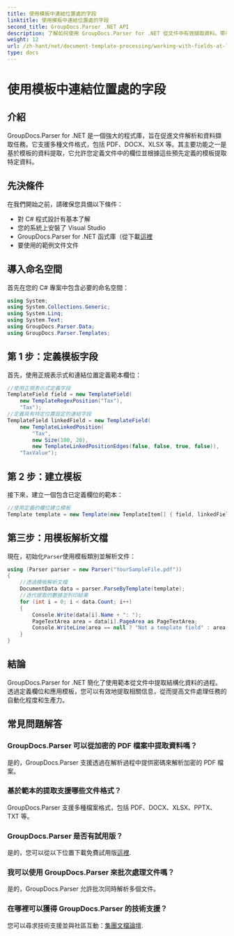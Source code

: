 ```yaml
---
title: 使用模板中連結位置處的字段
linktitle: 使用模板中連結位置處的字段
second_title: GroupDocs.Parser .NET API
description: 了解如何使用 GroupDocs.Parser for .NET 從文件中有效擷取資料。帶有程式碼範例的分步教程。
weight: 12
url: /zh-hant/net/document-template-processing/working-with-fields-at-linked-positions-in-templates/
type: docs
---
```

# 使用模板中連結位置處的字段

## 介紹
GroupDocs.Parser for .NET 是一個強大的程式庫，旨在促進文件解析和資料擷取任務。它支援多種文件格式，包括 PDF、DOCX、XLSX 等。其主要功能之一是基於模板的資料提取，它允許您定義文件中的欄位並根據這些預先定義的模板提取特定資料。
## 先決條件
在我們開始之前，請確保您具備以下條件：
- 對 C# 程式設計有基本了解
- 您的系統上安裝了 Visual Studio
-  GroupDocs.Parser for .NET 函式庫（從下載[這裡](https://releases.groupdocs.com/parser/net/）)
- 要使用的範例文件文件

## 導入命名空間
首先在您的 C# 專案中包含必要的命名空間：
```csharp
using System;
using System.Collections.Generic;
using System.Linq;
using System.Text;
using GroupDocs.Parser.Data;
using GroupDocs.Parser.Templates;
```
## 第 1 步：定義模板字段
首先，使用正規表示式和連結位置定義範本欄位：
```csharp
//使用正規表示式定義字段
TemplateField field = new TemplateField(
    new TemplateRegexPosition("Tax"),
    "Tax");
//定義具有特定位置設定的連結字段
TemplateField linkedField = new TemplateField(
    new TemplateLinkedPosition(
        "Tax",
        new Size(100, 20),
        new TemplateLinkedPositionEdges(false, false, true, false)),
    "TaxValue");
```
## 第 2 步：建立模板
接下來，建立一個包含已定義欄位的範本：
```csharp
//使用定義的欄位建立模板
Template template = new Template(new TemplateItem[] { field, linkedField });
```
## 第三步：用模板解析文檔
現在，初始化`Parser`使用模板類別並解析文件：
```csharp
using (Parser parser = new Parser("YourSampleFile.pdf"))
{
    //透過模板解析文檔
    DocumentData data = parser.ParseByTemplate(template);
    //迭代提取的數據並列印結果
    for (int i = 0; i < data.Count; i++)
    {
        Console.Write(data[i].Name + ": ");
        PageTextArea area = data[i].PageArea as PageTextArea;
        Console.WriteLine(area == null ? "Not a template field" : area.Text);
    }
}
```

## 結論
GroupDocs.Parser for .NET 簡化了使用範本從文件中提取結構化資料的過程。透過定義欄位和應用模板，您可以有效地提取相關信息，從而提高文件處理任務的自動化程度和生產力。

## 常見問題解答
### GroupDocs.Parser 可以從加密的 PDF 檔案中提取資料嗎？
是的，GroupDocs.Parser 支援透過在解析過程中提供密碼來解析加密的 PDF 檔案。
### 基於範本的提取支援哪些文件格式？
GroupDocs.Parser 支援多種檔案格式，包括 PDF、DOCX、XLSX、PPTX、TXT 等。
### GroupDocs.Parser 是否有試用版？
是的，您可以從以下位置下載免費試用版[這裡](https://releases.groupdocs.com/).
### 我可以使用 GroupDocs.Parser 來批次處理文件嗎？
是的，GroupDocs.Parser 允許批次同時解析多個文件。
### 在哪裡可以獲得 GroupDocs.Parser 的技術支援？
您可以尋求技術支援並與社區互動：[集團文檔論壇](https://forum.groupdocs.com/c/parser/17).